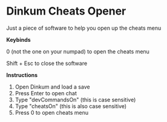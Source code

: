 # Dinkum Cheats Opener
Just a piece of software to help you open up the cheats menu




**Keybinds**

0 (not the one on your numpad) to open the cheats menu

Shift + Esc to close the software




**Instructions**
1. Open Dinkum and load a save
2. Press Enter to open chat
3. Type "devCommandsOn" (this is case sensitive)
4. Type "cheatsOn" (this is also case sensitive)
5. Press 0 to open cheats menu
